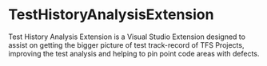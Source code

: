 # TestHistoryAnalysisExtension
Test History Analysis Extension is a Visual Studio Extension designed to assist on getting the bigger picture of test track-record of TFS Projects, improving the test analysis and helping to pin point code areas with defects.
